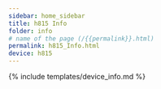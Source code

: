 ```yaml
---
sidebar: home_sidebar
title: h815 Info
folder: info
# name of the page (/{{permalink}}.html)
permalink: h815_Info.html
device: h815
---
```

{% include templates/device_info.md %}

